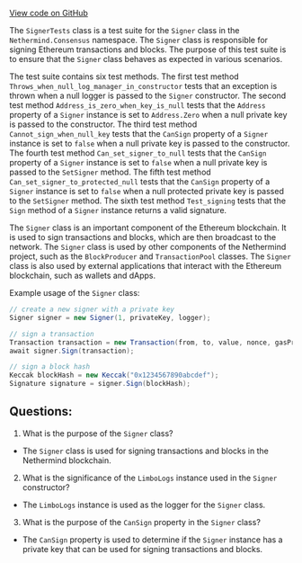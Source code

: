 [View code on GitHub](https://github.com/nethermindeth/nethermind/Nethermind.Blockchain.Test/Consensus/SignerTests.cs)

The `SignerTests` class is a test suite for the `Signer` class in the `Nethermind.Consensus` namespace. The `Signer` class is responsible for signing Ethereum transactions and blocks. The purpose of this test suite is to ensure that the `Signer` class behaves as expected in various scenarios.

The test suite contains six test methods. The first test method `Throws_when_null_log_manager_in_constructor` tests that an exception is thrown when a null logger is passed to the `Signer` constructor. The second test method `Address_is_zero_when_key_is_null` tests that the `Address` property of a `Signer` instance is set to `Address.Zero` when a null private key is passed to the constructor. The third test method `Cannot_sign_when_null_key` tests that the `CanSign` property of a `Signer` instance is set to `false` when a null private key is passed to the constructor. The fourth test method `Can_set_signer_to_null` tests that the `CanSign` property of a `Signer` instance is set to `false` when a null private key is passed to the `SetSigner` method. The fifth test method `Can_set_signer_to_protected_null` tests that the `CanSign` property of a `Signer` instance is set to `false` when a null protected private key is passed to the `SetSigner` method. The sixth test method `Test_signing` tests that the `Sign` method of a `Signer` instance returns a valid signature.

The `Signer` class is an important component of the Ethereum blockchain. It is used to sign transactions and blocks, which are then broadcast to the network. The `Signer` class is used by other components of the Nethermind project, such as the `BlockProducer` and `TransactionPool` classes. The `Signer` class is also used by external applications that interact with the Ethereum blockchain, such as wallets and dApps.

Example usage of the `Signer` class:

```csharp
// create a new signer with a private key
Signer signer = new Signer(1, privateKey, logger);

// sign a transaction
Transaction transaction = new Transaction(from, to, value, nonce, gasPrice, gasLimit, data);
await signer.Sign(transaction);

// sign a block hash
Keccak blockHash = new Keccak("0x1234567890abcdef");
Signature signature = signer.Sign(blockHash);
```
## Questions: 
 1. What is the purpose of the `Signer` class?
- The `Signer` class is used for signing transactions and blocks in the Nethermind blockchain.

2. What is the significance of the `LimboLogs` instance used in the `Signer` constructor?
- The `LimboLogs` instance is used as the logger for the `Signer` class.

3. What is the purpose of the `CanSign` property in the `Signer` class?
- The `CanSign` property is used to determine if the `Signer` instance has a private key that can be used for signing transactions and blocks.
